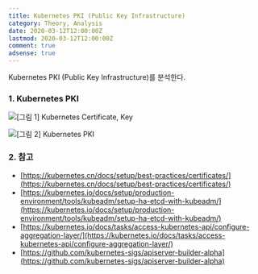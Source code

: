 ```yaml
---
title: Kubernetes PKI (Public Key Infrastructure)
category: Theory, Analysis
date: 2020-03-12T12:00:00Z
lastmod: 2020-03-12T12:00:00Z
comment: true
adsense: true
---
```


Kubernetes PKI (Public Key Infrastructure)를 분석한다.

### 1. Kubernetes PKI

![[그림 1] Kubernetes Certificate, Key]({{site.baseurl}}/images/theory_analysis/Kubernetes_PKI/Kubernetes_Cert_Key.PNG)

![[그림 2] Kubernetes PKI]({{site.baseurl}}/images/theory_analysis/Kubernetes_PKI/Kubernetes_PKI.PNG)

### 2. 참고

* [https://kubernetes.cn/docs/setup/best-practices/certificates/](https://kubernetes.cn/docs/setup/best-practices/certificates/)
* [https://kubernetes.io/docs/setup/production-environment/tools/kubeadm/setup-ha-etcd-with-kubeadm/](https://kubernetes.io/docs/setup/production-environment/tools/kubeadm/setup-ha-etcd-with-kubeadm/)
* [https://kubernetes.io/docs/tasks/access-kubernetes-api/configure-aggregation-layer/](https://kubernetes.io/docs/tasks/access-kubernetes-api/configure-aggregation-layer/)
* [https://github.com/kubernetes-sigs/apiserver-builder-alpha](https://github.com/kubernetes-sigs/apiserver-builder-alpha)